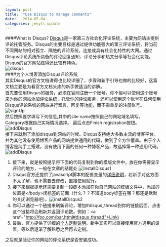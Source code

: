 ```yaml
---
layout: post
title:  "Use Disqus to manage comments"
date:   2014-05-04
categories: jekyll update
---
```

####What is Disqus?
[Disqus](http://disqus.com/)是一家第三方社会化评论系统，主要为网站主提供评论托管服务。Disqus的主要目标是通过提供功能强大的第三评论系统，将当前不同网站的相对孤立、隔绝的评论系统，连接成具有社会化特性的大网。通过Disqus评论系统所具备的评论回复通知、评论分享和热文分享等社会化功能。       
Disqus的官方网站做得还比较有特色。        
![disqus](http://geekbing.com/img/disqus.png)     
####为个人博客添加Disqus评论系统    
其实Disqus的官方文档讲得也比较详细了，步骤和新手引导也做的比较好，这篇文档主要是为看官方文档头疼的新手做适当的讲解。       
首先要使用Disqus的服务，必须在官网注册一个账号。你不但可以使用这个账号来为你的网站添加评论系统，托管你的评论服务，还可以使用这个账号在任何使用Disqus评论系统的网站进行留言，回复等功能，而不需重复的注册账号。    
![signUp](http://geekbing.com/img/disqussignup.png)         
然后按照要求填写下列信息,其中的site name按照自己的网站域名填写。Category根据自己实际情况选择。 最后点击Finish registration按钮。       
![addDisqus](http://geekbing.com/img/addDisqus.png)         
接下来就到了添加disqus到网站的时候。Disqus支持绝大多数主流的博客平台。并为其他没有使用博客产品的网站提供通用的代码，做到了全方位覆盖。由于个人博客是纯手工搭建，没有使用下面的任何一种博客产品，故选择第一种通用代码。    
![addDisqus](http://geekbing.com/img/platform.png)    

1. 接下来，就是按照提示将下面的代码复制到你的模版文件中，放在你需要显示评论的地方，一般在文章的结尾处.![installDisqus1](http://geekbing.com/img/install1.png)    
2. Disqus官方还提供了javascript脚本的配置变量的[详细说明](http://help.disqus.com/customer/portal/articles/472098-javascript-configuration-variables)，若新手对这方面不太了解，也不需要去修改，直接使用就行。    
3. 接下来根据提示还需要复制一段脚本添加在你自己网站的模版文件中，添加的位置是\</body>闭标签的前面（什么？？不知道body标签在哪？那还是默默的关闭浏览器吧）。![installDisqus2](http://geekbing.com/img/install2.png)    
4. 你可以通过一个链接来刷新评论，增加#disqus_thread到你的链接后面。点击这个链接将会刷新并返回评论数。例如：\<a href="http://foo.com/bar.html#disqus_thread">Link\</a>     
5. 最后，官方提供了详细的[个人定制说明](http://help.disqus.com/customer/portal/articles/565624-tightening-your-disqus-integration)。新手其实可以直接使用官方通用的设置，等以后逐渐了解熟悉之后再去定制。      

之后就是验证你的网站的评论系统是否安装成功。



